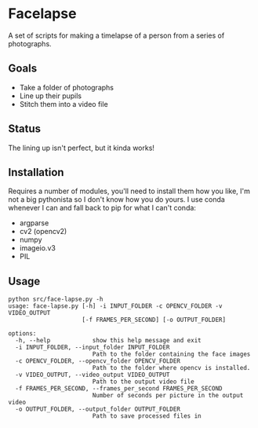 # Facelapse

A set of scripts for making a timelapse of a person from a series of photographs.

## Goals

- Take a folder of photographs
- Line up their pupils
- Stitch them into a video file

## Status

The lining up isn't perfect, but it kinda works!

## Installation

Requires a number of modules, you'll need to install them how you like, I'm not a big pythonista so I don't know how you do yours. I use conda whenever I can and fall back to pip for what I can't conda:

- argparse
- cv2 (opencv2)
- numpy
- imageio.v3
- PIL

## Usage

```
python src/face-lapse.py -h
usage: face-lapse.py [-h] -i INPUT_FOLDER -c OPENCV_FOLDER -v VIDEO_OUTPUT
                     [-f FRAMES_PER_SECOND] [-o OUTPUT_FOLDER]

options:
  -h, --help            show this help message and exit
  -i INPUT_FOLDER, --input_folder INPUT_FOLDER
                        Path to the folder containing the face images
  -c OPENCV_FOLDER, --opencv_folder OPENCV_FOLDER
                        Path to the folder where opencv is installed.
  -v VIDEO_OUTPUT, --video_output VIDEO_OUTPUT
                        Path to the output video file
  -f FRAMES_PER_SECOND, --frames_per_second FRAMES_PER_SECOND
                        Number of seconds per picture in the output video
  -o OUTPUT_FOLDER, --output_folder OUTPUT_FOLDER
                        Path to save processed files in
```
